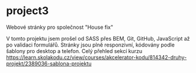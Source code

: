 # project3
Webové stránky pro společnost "House fix"

V tomto projektu jsem prošel od SASS přes BEM, Git, GitHub, JavaScript až po validaci formulářů. Stránky jsou plně responzivní, kódovány podle šablony pro desktop a telefon. 
Celý přehled sekcí kurzu https://learn.skolakodu.cz/view/courses/akcelerator-kodu/814342-druhy-projekt/2389036-sablona-projektu
